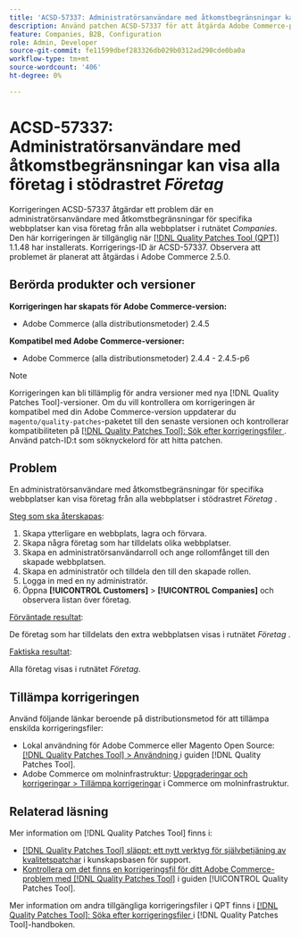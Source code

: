 ```yaml
---
title: 'ACSD-57337: Administratörsanvändare med åtkomstbegränsningar kan visa alla företag i rutnätet *Companies*'
description: Använd patchen ACSD-57337 för att åtgärda Adobe Commerce-problemet där en administratörsanvändare med åtkomstbegränsningar för specifika webbplatser kan visa företag från alla webbplatser i rutnätet *Companies*.
feature: Companies, B2B, Configuration
role: Admin, Developer
source-git-commit: fe11599dbef283326db029b0312ad290cde0ba0a
workflow-type: tm+mt
source-wordcount: '406'
ht-degree: 0%

---
```


# ACSD-57337: Administratörsanvändare med åtkomstbegränsningar kan visa alla företag i stödrastret *Företag*

Korrigeringen ACSD-57337 åtgärdar ett problem där en administratörsanvändare med åtkomstbegränsningar för specifika webbplatser kan visa företag från alla webbplatser i rutnätet *Companies*. Den här korrigeringen är tillgänglig när [[!DNL Quality Patches Tool (QPT)]](https://experienceleague.adobe.com/en/docs/commerce-knowledge-base/kb/announcements/commerce-announcements/magento-quality-patches-released-new-tool-to-self-serve-quality-patches) 1.1.48 har installerats. Korrigerings-ID är ACSD-57337. Observera att problemet är planerat att åtgärdas i Adobe Commerce 2.5.0.

## Berörda produkter och versioner

**Korrigeringen har skapats för Adobe Commerce-version:**

* Adobe Commerce (alla distributionsmetoder) 2.4.5

**Kompatibel med Adobe Commerce-versioner:**

* Adobe Commerce (alla distributionsmetoder) 2.4.4 - 2.4.5-p6

>[!NOTE]
>
>Korrigeringen kan bli tillämplig för andra versioner med nya [!DNL Quality Patches Tool]-versioner. Om du vill kontrollera om korrigeringen är kompatibel med din Adobe Commerce-version uppdaterar du `magento/quality-patches`-paketet till den senaste versionen och kontrollerar kompatibiliteten på [[!DNL Quality Patches Tool]: Sök efter korrigeringsfiler ](https://experienceleague.adobe.com/tools/commerce-quality-patches/index.html). Använd patch-ID:t som söknyckelord för att hitta patchen.

## Problem

En administratörsanvändare med åtkomstbegränsningar för specifika webbplatser kan visa företag från alla webbplatser i stödrastret *Företag* .

<u>Steg som ska återskapas</u>:

1. Skapa ytterligare en webbplats, lagra och förvara.
1. Skapa några företag som har tilldelats olika webbplatser.
1. Skapa en administratörsanvändarroll och ange rollomfånget till den skapade webbplatsen.
1. Skapa en administratör och tilldela den till den skapade rollen.
1. Logga in med en ny administratör.
1. Öppna **[!UICONTROL Customers]** > **[!UICONTROL Companies]** och observera listan över företag.

<u>Förväntade resultat</u>:

De företag som har tilldelats den extra webbplatsen visas i rutnätet *Företag* .

<u>Faktiska resultat</u>:

Alla företag visas i rutnätet *Företag*.

## Tillämpa korrigeringen

Använd följande länkar beroende på distributionsmetod för att tillämpa enskilda korrigeringsfiler:

* Lokal användning för Adobe Commerce eller Magento Open Source: [[!DNL Quality Patches Tool] > Användning ](/help/tools/quality-patches-tool/usage.md) i guiden [!DNL Quality Patches Tool].
* Adobe Commerce om molninfrastruktur: [Uppgraderingar och korrigeringar > Tillämpa korrigeringar](https://experienceleague.adobe.com/docs/commerce-cloud-service/user-guide/develop/upgrade/apply-patches.html) i Commerce om molninfrastruktur.

## Relaterad läsning

Mer information om [!DNL Quality Patches Tool] finns i:

* [[!DNL Quality Patches Tool] släppt: ett nytt verktyg för självbetjäning av kvalitetspatchar](https://experienceleague.adobe.com/en/docs/commerce-knowledge-base/kb/announcements/commerce-announcements/magento-quality-patches-released-new-tool-to-self-serve-quality-patches) i kunskapsbasen för support.
* [Kontrollera om det finns en korrigeringsfil för ditt Adobe Commerce-problem med  [!DNL Quality Patches Tool]](/help/tools/quality-patches-tool/patches-available-in-qpt/check-patch-for-magento-issue-with-magento-quality-patches.md) i guiden [!UICONTROL Quality Patches Tool].


Mer information om andra tillgängliga korrigeringsfiler i QPT finns i [[!DNL Quality Patches Tool]: Söka efter korrigeringsfiler ](https://experienceleague.adobe.com/tools/commerce-quality-patches/index.html) i [!DNL Quality Patches Tool]-handboken.
